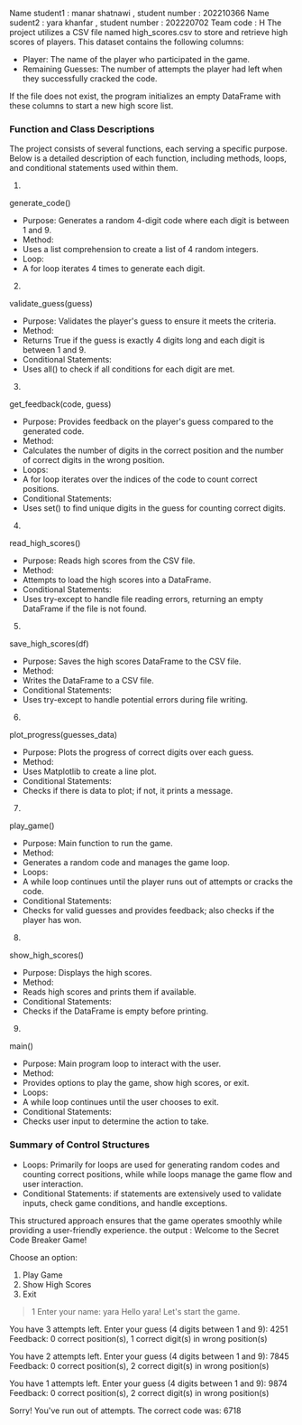 Name student1 : manar shatnawi , student number : 202210366
Name sudent2 : yara khanfar , student number : 202220702
Team code : H 
The project utilizes a CSV file named
high_scores.csv
to store and retrieve high scores of players. This dataset contains the following columns:

- Player: The name of the player who participated in the game.
- Remaining Guesses: The number of attempts the player had left when they successfully cracked the code.

If the file does not exist, the program initializes an empty DataFrame with these columns to start a new high score list.

### Function and Class Descriptions

The project consists of several functions, each serving a specific purpose. Below is a detailed description of each function, including methods, loops, and conditional statements used within them.

1.
generate_code()

- Purpose: Generates a random 4-digit code where each digit is between 1 and 9.
- Method:
- Uses a list comprehension to create a list of 4 random integers.
- Loop:
- A
for
loop iterates 4 times to generate each digit.

2.
validate_guess(guess)

- Purpose: Validates the player's guess to ensure it meets the criteria.
- Method:
- Returns
True
if the guess is exactly 4 digits long and each digit is between 1 and 9.
- Conditional Statements:
- Uses
all()
to check if all conditions for each digit are met.

3.
get_feedback(code, guess)

- Purpose: Provides feedback on the player's guess compared to the generated code.
- Method:
- Calculates the number of digits in the correct position and the number of correct digits in the wrong position.
- Loops:
- A
for
loop iterates over the indices of the code to count correct positions.
- Conditional Statements:
- Uses
set()
to find unique digits in the guess for counting correct digits.

4.
read_high_scores()

- Purpose: Reads high scores from the CSV file.
- Method:
- Attempts to load the high scores into a DataFrame.
- Conditional Statements:
- Uses
try-except
to handle file reading errors, returning an empty DataFrame if the file is not found.

5.
save_high_scores(df)

- Purpose: Saves the high scores DataFrame to the CSV file.
- Method:
- Writes the DataFrame to a CSV file.
- Conditional Statements:
- Uses
try-except
to handle potential errors during file writing.

6.
plot_progress(guesses_data)

- Purpose: Plots the progress of correct digits over each guess.
- Method:
- Uses Matplotlib to create a line plot.
- Conditional Statements:
- Checks if there is data to plot; if not, it prints a message.

7.
play_game()

- Purpose: Main function to run the game.
- Method:
- Generates a random code and manages the game loop.
- Loops:
- A
while
loop continues until the player runs out of attempts or cracks the code.
- Conditional Statements:
- Checks for valid guesses and provides feedback; also checks if the player has won.

8.
show_high_scores()

- Purpose: Displays the high scores.
- Method:
- Reads high scores and prints them if available.
- Conditional Statements:
- Checks if the DataFrame is empty before printing.

9.
main()

- Purpose: Main program loop to interact with the user.
- Method:
- Provides options to play the game, show high scores, or exit.
- Loops:
- A
while
loop continues until the user chooses to exit.
- Conditional Statements:
- Checks user input to determine the action to take.

### Summary of Control Structures

- Loops: Primarily
for
loops are used for generating random codes and counting correct positions, while
while
loops manage the game flow and user interaction.
- Conditional Statements:
if
statements are extensively used to validate inputs, check game conditions, and handle exceptions.

This structured approach ensures that the game operates smoothly while providing a user-friendly experience.
the output : Welcome to the Secret Code Breaker Game!

Choose an option:
1. Play Game
2. Show High Scores
3. Exit
>  1
Enter your name:  yara
Hello yara! Let's start the game.

You have 3 attempts left.
Enter your guess (4 digits between 1 and 9):  4251
Feedback: 0 correct position(s), 1 correct digit(s) in wrong position(s)

You have 2 attempts left.
Enter your guess (4 digits between 1 and 9):  7845
Feedback: 0 correct position(s), 2 correct digit(s) in wrong position(s)

You have 1 attempts left.
Enter your guess (4 digits between 1 and 9):  9874
Feedback: 0 correct position(s), 2 correct digit(s) in wrong position(s)

Sorry! You've run out of attempts. The correct code was: 6718
